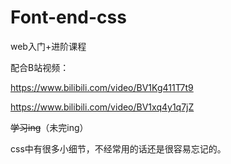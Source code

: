# Font-end-css

web入门+进阶课程

配合B站视频：

https://www.bilibili.com/video/BV1Kg411T7t9

https://www.bilibili.com/video/BV1xq4y1q7jZ

<del>学习ing</del>（未完ing）

css中有很多小细节，不经常用的话还是很容易忘记的。
